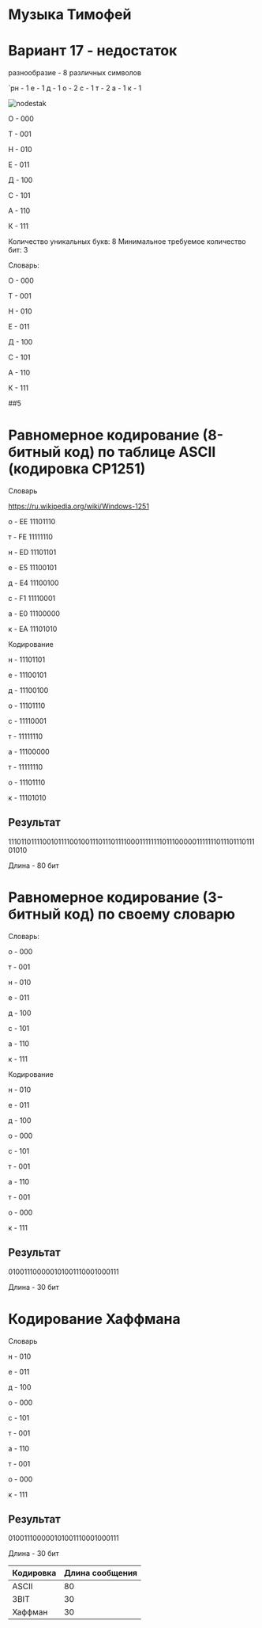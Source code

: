 # Музыка Тимофей 



# Вариант 17 - недостаток


разнообразие - 8 различных символов

`pн - 1
е - 1
д - 1
о - 2
с - 1
т - 2
а - 1
к - 1

![nodestak](https://github.com/user-attachments/assets/67846219-a2e7-4ecf-b664-157a8a9e1735)

О - 000

Т - 001

Н - 010

Е - 011

Д - 100

С - 101

А - 110

К - 111


Количество уникальных букв: 8 Минимальное требуемое количество бит: 3

Словарь:

О - 000

Т - 001

Н - 010

Е - 011

Д - 100

С - 101

А - 110

К - 111

##5

# Равномерное кодирование (8-битный код) по таблице ASCII (кодировка CP1251)
Словарь

https://ru.wikipedia.org/wiki/Windows-1251

о - EE 11101110

т - FE 11111110

н - ED 11101101

е - E5 11100101

д - E4 11100100

с - F1 11110001

а - E0 11100000

к - EA 11101010

Кодирование

н - 11101101

е - 11100101

д - 11100100

о - 11101110

с - 11110001

т - 11111110

а - 11100000

т - 11111110

о - 11101110

к - 11101010

## Результат

11101101111001011110010011101110111100011111111011100000111111101110111011101010

Длина - 80 бит



# Равномерное кодирование (3-битный код) по своему словарю
Словарь:

о - 000

т - 001

н - 010

е - 011

д - 100

с - 101

а - 110

к - 111

Кодирование

н - 010

е - 011

д - 100

о - 000

с - 101

т - 001

а - 110

т - 001

о - 000

к - 111

## Результат

010011100000101001110001000111

Длина - 30 бит


# Кодирование Хаффмана
Словарь

н - 010

е - 011

д - 100

о - 000

с - 101

т - 001

а - 110

т - 001

о - 000

к - 111

## Результат

010011100000101001110001000111

Длина - 30 бит

| Кодировка | Длина сообщения|
|----------|----------|
| ASCII    | 80   |
| 3BIT    | 30   |
| Хаффман    | 30  |
